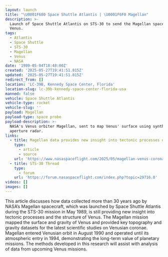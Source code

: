 ```yaml
---
layout: launch
title: "\U0001F680 Space Shuttle Atlantis | \U0001F6F0 Magellan"
description: >-
  Launch of Space Shuttle Atlantis on STS-30 to send the Magellan spacecraft to
  Venus.
tags:
  - Atlantis
  - Space Shuttle
  - STS-30
  - Magellan
  - Venus
  - NASA
date: '1989-05-04T18:48:00Z'
created: '2025-05-27T19:41:51.815Z'
updated: '2025-05-27T19:41:51.815Z'
redirect_from: []
location: 'LC-39B, Kennedy Space Center, Florida'
location-slug: lc-39b-kennedy-space-center-florida-usa
manned: false
vehicle: Space Shuttle Atlantis
vehicle-type: rocket
vehicle-slug: ''
payload: Magellan
payload-type: space probe
payload-description: >-
  NASA's Venus orbiter Magellan, sent to map Venus' surface using synthetic
  aperture radar.
links:
  - title: Magellan data provides new insight into tectonic processes on Venus
    type:
      - article
      - source
    url: 'https://www.nasaspaceflight.com/2025/05/magellan-venus-coronae/'
  - title: STS-30 Thread
    type:
      - forum
    url: 'https://forum.nasaspaceflight.com/index.php?topic=29716.0'
videos: []
images: []
---
```

This article discusses how data collected more than 30 years ago by NASA’s Magellan spacecraft, which was launched by Space Shuttle Atlantis during the STS-30 mission in May 1989, is still providing new insight into tectonic processes and the structure of Venus. The Magellan mission mapped the surface and gravity of Venus and provided key topography and gravity datasets for the latest scientific studies on Venusian coronae. Magellan entered Venusian orbit in August 1990 and operated until its atmospheric entry in 1994, demonstrating the long-term value of planetary missions. The methods developed in this research will assist with analysis of data from upcoming Venus missions.
